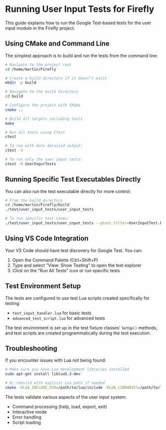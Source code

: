 # Running User Input Tests for Firefly

This guide explains how to run the Google Test-based tests for the user input module in the Firefly project.

## Using CMake and Command Line

The simplest approach is to build and run the tests from the command line:

```bash
# Navigate to the project root
cd /home/martin/Firefly

# Create a build directory if it doesn't exist
mkdir -p build

# Navigate to the build directory
cd build

# Configure the project with CMake
cmake ..

# Build all targets including tests
make

# Run all tests using CTest
ctest

# To run with more detailed output:
ctest -V

# To run only the user input tests:
ctest -R UserInputTests
```

## Running Specific Test Executables Directly

You can also run the test executable directly for more control:

```bash
# From the build directory
cd /home/martin/Firefly/build
./test/user_input_tests/user_input_tests

# To run specific test cases:
./test/user_input_tests/user_input_tests --gtest_filter=UserInputTest.ProcessHelp
```

## Using VS Code Integration

Your VS Code should have test discovery for Google Test. You can:

1. Open the Command Palette (Ctrl+Shift+P)
2. Type and select "View: Show Testing" to open the test explorer
3. Click on the "Run All Tests" icon or run specific tests

## Test Environment Setup

The tests are configured to use test Lua scripts created specifically for testing:

- `test_input_handler.lua` for basic tests
- `advanced_test_script.lua` for advanced tests

The test environment is set up in the test fixture classes' `SetUp()` methods, and test scripts are created programmatically during the test execution.

## Troubleshooting

If you encounter issues with Lua not being found:

```bash
# Make sure you have Lua development libraries installed
sudo apt-get install liblua5.3-dev

# Or rebuild with explicit Lua path if needed
cmake -DLUA_INCLUDE_DIR=/path/to/lua/include -DLUA_LIBRARIES=/path/to/lua/lib/liblua.so ..
```

The tests validate various aspects of the user input system:
- Command processing (help, load, export, exit)
- Interactive mode
- Error handling
- Script loading